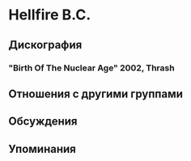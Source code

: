 # Hellfire B.C.



## Дискография

### "Birth Of The Nuclear Age" 2002, Thrash




## Отношения с другими группами


## Обсуждения


## Упоминания

